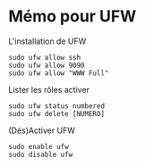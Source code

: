 # Mémo pour UFW

L'installation de UFW

```
sudo ufw allow ssh
sudo ufw allow 9090
sudo ufw allow "WWW Full"
```

Lister les rôles activer

```
sudo ufw status numbered
sudo ufw delete [NUMERO]
```

(Dés)Activer UFW

```
sudo enable ufw
sudo disable ufw
```